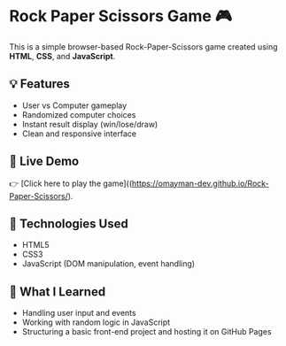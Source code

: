 # Rock Paper Scissors Game 🎮

This is a simple browser-based Rock-Paper-Scissors game created using **HTML**, **CSS**, and **JavaScript**.

## 💡 Features
- User vs Computer gameplay
- Randomized computer choices
- Instant result display (win/lose/draw)
- Clean and responsive interface

## 🔗 Live Demo
👉 [Click here to play the game]((https://omayman-dev.github.io/Rock-Paper-Scissors/).

## 📁 Technologies Used
- HTML5
- CSS3
- JavaScript (DOM manipulation, event handling)

## 🧠 What I Learned
- Handling user input and events
- Working with random logic in JavaScript
- Structuring a basic front-end project and hosting it on GitHub Pages
